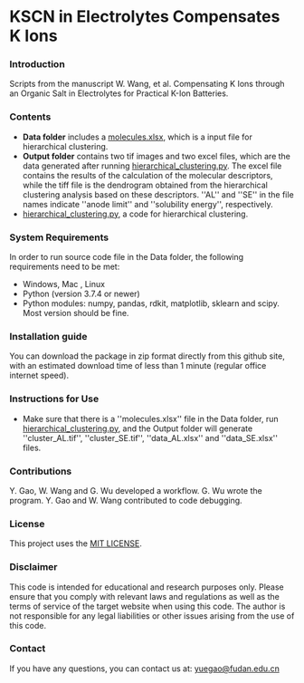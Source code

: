 # KSCN in Electrolytes Compensates K Ions
### Introduction
Scripts from the manuscript W. Wang, et al. Compensating K Ions through an Organic Salt in Electrolytes for Practical K-Ion Batteries.

### Contents
- **Data folder** includes a [molecules.xlsx](.\Data\molecules.xlsx), which is a input file for hierarchical clustering.
- **Output folder** contains two tif images and two excel files, which are the data generated after running [hierarchical_clustering.py](.\hierarchical_clustering.py). The excel file contains the results of the calculation of the molecular descriptors, while the tiff file is the dendrogram obtained from the hierarchical clustering analysis based on these descriptors. ''AL'' and ''SE'' in the file names indicate ''anode limit'' and ''solubility energy'', respectively.
- [hierarchical_clustering.py](.\hierarchical_clustering.py), a code for hierarchical clustering.

### System Requirements
In order to run source code file in the Data folder, the following requirements need to be met:
- Windows, Mac , Linux
- Python (version 3.7.4 or newer)
- Python modules: numpy, pandas, rdkit, matplotlib, sklearn and scipy. Most version should be fine.

### Installation guide
You can download the package in zip format directly from this github site, with an estimated download time of less than 1 minute (regular office internet speed).

### Instructions for Use
- Make sure that there is a ''molecules.xlsx'' file in the Data folder, run [hierarchical_clustering.py](.\hierarchical_clustering.py), and the Output folder will generate ''cluster_AL.tif'', ''cluster_SE.tif'', ''data_AL.xlsx'' and ''data_SE.xlsx'' files.

### Contributions
Y. Gao, W. Wang and G. Wu developed a workflow. G. Wu wrote the program. Y. Gao and W. Wang contributed to code debugging.

### License
This project uses the [MIT LICENSE](LICENSE).

### Disclaimer
This code is intended for educational and research purposes only. Please ensure that you comply with relevant laws and regulations as well as the terms of service of the target website when using this code. The author is not responsible for any legal liabilities or other issues arising from the use of this code.

### Contact
If you have any questions, you can contact us at: yuegao@fudan.edu.cn